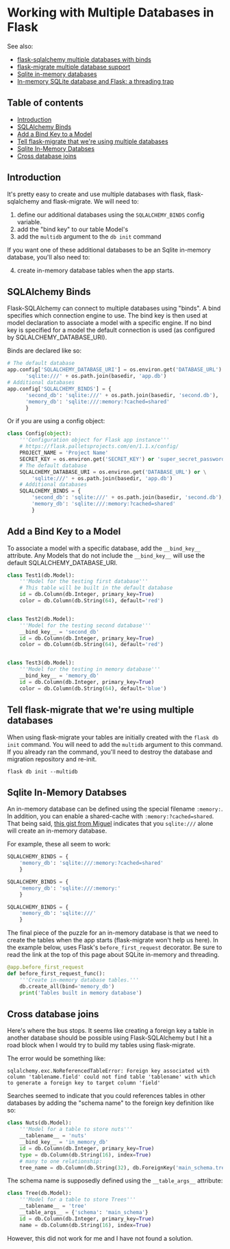 # Working with Multiple Databases in Flask

See also:
- [flask-sqlalchemy multiple databases with binds](https://flask-sqlalchemy.palletsprojects.com/en/2.x/binds/)  
- [flask-migrate multiple database support](https://flask-migrate.readthedocs.io/en/latest/#multiple-database-support)  
- [Sqlite in-memory databases](https://sqlite.org/inmemorydb.html)  
- [In-memory SQLite database and Flask: a threading trap](https://gehrcke.de/2015/05/in-memory-sqlite-database-and-flask-a-threading-trap/)


## Table of contents

<!-- toc -->

- [Introduction](#introduction)
- [SQLAlchemy Binds](#sqlalchemy-binds)
- [Add a Bind Key to a Model](#add-a-bind-key-to-a-model)
- [Tell flask-migrate that we're using multiple databases](#tell-flask-migrate-that-were-using-multiple-databases)
- [Sqlite In-Memory Databses](#sqlite-in-memory-databses)
- [Cross database joins](#cross-database-joins)

<!-- tocstop -->

## Introduction

It's pretty easy to create and use multiple databases with flask, flask-sqlalchemy and flask-migrate. We will need to:

1. define our additional databases using the `SQLALCHEMY_BINDS` config variable.
2. add the "bind key" to our table Model's
3. add the `multidb` argument to the `db init` command

If you want one of these additional databases to be an Sqlite in-memory database, you'll also need to:

4. create in-memory database tables when the app starts.


## SQLAlchemy Binds

Flask-SQLAlchemy can connect to multiple databases using "binds". A bind specifies which connection engine to use. The bind key is then used at model declaration to associate a model with a specific engine. If no bind key is specified for a model the default connection is used (as configured by SQLALCHEMY_DATABASE_URI).

Binds are declared like so:

```python
# The default database
app.config['SQLALCHEMY_DATABASE_URI'] = os.environ.get('DATABASE_URL') or \
      'sqlite:///' + os.path.join(basedir, 'app.db')
# Additional databases      
app.config['SQLALCHEMY_BINDS'] = {
      'second_db': 'sqlite:///' + os.path.join(basedir, 'second.db'),
      'memory_db': 'sqlite:///:memory:?cached=shared'
      }
```

Or if you are using a config object:

```python
class Config(object):
    '''Configuration object for Flask app instance'''
    # https://flask.palletsprojects.com/en/1.1.x/config/
    PROJECT_NAME = 'Project Name'
    SECRET_KEY = os.environ.get('SECRET_KEY') or 'super_secret_password'
    # The default database
    SQLALCHEMY_DATABASE_URI = os.environ.get('DATABASE_URL') or \
        'sqlite:///' + os.path.join(basedir, 'app.db')
    # Additional databases  
    SQLALCHEMY_BINDS = {
        'second_db': 'sqlite:///' + os.path.join(basedir, 'second.db'),
        'memory_db': 'sqlite:///:memory:?cached=shared'
        }
```

## Add a Bind Key to a Model

To associate a model with a specific database, add the `__bind_key__` attribute. Any Models that do not include the `__bind_key__` will use the default SQLALCHEMY_DATABASE_URI.

```python
class Test1(db.Model):
    '''Model for the testing first database'''
    # This table will be built in the default database
    id = db.Column(db.Integer, primary_key=True)
    color = db.Column(db.String(64), default='red')


class Test2(db.Model):
    '''Model for the testing second database'''
    __bind_key__ = 'second_db'
    id = db.Column(db.Integer, primary_key=True)
    color = db.Column(db.String(64), default='red')


class Test3(db.Model):
    '''Model for the testing in memory database'''
    __bind_key__ = 'memory_db'
    id = db.Column(db.Integer, primary_key=True)
    color = db.Column(db.String(64), default='blue')
```


## Tell flask-migrate that we're using multiple databases

When using flask-migrate your tables are initially created with the `flask db init` command. You will need to add the `multidb` argument to this command. If you already ran the command, you'll need to destroy the database and migration repository and re-init.

```
flask db init --multidb
```


## Sqlite In-Memory Databses

An in-memory database can be defined using the special filename `:memory:`. In addition, you can enable a shared-cache with `:memory:?cached=shared`. That being said, [this gist from Miguel](https://gist.github.com/miguelgrinberg/dbeb1a51231921d5fa8b3de218d0c449) indicates that you `sqlite:///` alone will create an in-memory database.

For example, these all seem to work:

```python
SQLALCHEMY_BINDS = {
    'memory_db': 'sqlite:///:memory:?cached=shared'
    }
```

```python
SQLALCHEMY_BINDS = {
    'memory_db': 'sqlite:///:memory:'
    }
```

```python
SQLALCHEMY_BINDS = {
    'memory_db': 'sqlite:///'
    }
```

The final piece of the puzzle for an in-memory database is that we need to create the tables when the app starts (flask-migrate won't help us here). In the example below, uses Flask's `before_first_request` decorator. Be sure to read the link at the top of this page about SQLite in-memory and threading.

```python
@app.before_first_request
def before_first_request_func():
    '''Create in-memory database tables.'''
    db.create_all(bind='memory_db')
    print('Tables built in memory database')
```

## Cross database joins

Here's where the bus stops. It seems like creating a foreign key a table in another database should be possible using Flask-SQLAlchemy but I hit a road block when I would try to build my tables using flask-migrate.

The error would be something like:
```
sqlalchemy.exc.NoReferencedTableError: Foreign key associated with column 'tablename.field' could not find table 'tablename' with which to generate a foreign key to target column 'field'
```

Searches seemed to indicate that you could references tables in other databases by adding the "schema name" to the foreign key definition like so:

```python
class Nuts(db.Model):
    '''Model for a table to store nuts'''
    __tablename__ = 'nuts'
    __bind_key__ = 'in_memory_db'
    id = db.Column(db.Integer, primary_key=True)
    type = db.Column(db.String(16), index=True)
    # many to one relationship:
    tree_name = db.Column(db.String(32), db.ForeignKey('main_schema.tree.name'))
```

The schema name is supposedly defined using the `__table_args__` attribute:

```python
class Tree(db.Model):
    '''Model for a table to store Trees'''
    __tablename__ = 'tree'
    __table_args__ = {'schema': 'main_schema'}
    id = db.Column(db.Integer, primary_key=True)
    name = db.Column(db.String(16), index=True)
```

However, this did not work for me and I have not found a solution.
